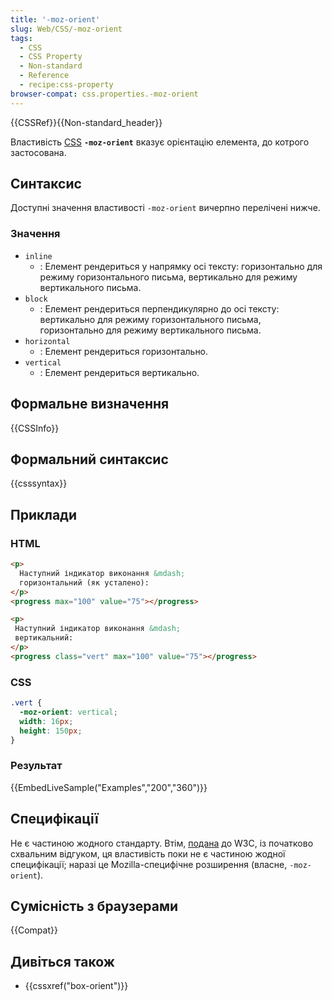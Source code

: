 ```yaml
---
title: '-moz-orient'
slug: Web/CSS/-moz-orient
tags:
  - CSS
  - CSS Property
  - Non-standard
  - Reference
  - recipe:css-property
browser-compat: css.properties.-moz-orient
---
```

{{CSSRef}}{{Non-standard_header}}

Властивість [CSS](/uk/docs/Web/CSS) **`-moz-orient`** вказує орієнтацію елемента, до котрого застосована.

## Синтаксис

Доступні значення властивості `-moz-orient` вичерпно перелічені нижче.

### Значення

- `inline`
  - : Елемент рендериться у напрямку осі тексту: горизонтально для режиму горизонтального письма, вертикально для режиму вертикального письма.
- `block`
  - : Елемент рендериться перпендикулярно до осі тексту: вертикально для режиму горизонтального письма, горизонтально для режиму вертикального письма.
- `horizontal`
  - : Елемент рендериться горизонтально.
- `vertical`
  - : Елемент рендериться вертикально.

## Формальне визначення

{{CSSInfo}}

## Формальний синтаксис

{{csssyntax}}

## Приклади

### HTML

```html
<p>
  Наступний індикатор виконання &mdash;
  горизонтальний (як усталено):
</p>
<progress max="100" value="75"></progress>

<p>
 Наступний індикатор виконання &mdash;
 вертикальний:
</p>
<progress class="vert" max="100" value="75"></progress>
```

### CSS

```css
.vert {
  -moz-orient: vertical;
  width: 16px;
  height: 150px;
}
```

### Результат

{{EmbedLiveSample("Examples","200","360")}}

## Специфікації

Не є частиною жодного стандарту. Втім, [подана](https://lists.w3.org/Archives/Public/www-style/2014Jun/0396.html) до W3C, із початково схвальним відгуком, ця властивість поки не є частиною жодної специфікації; наразі це Mozilla-специфічне розширення (власне, `-moz-orient`).

## Сумісність з браузерами

{{Compat}}

## Дивіться також

- {{cssxref("box-orient")}}
